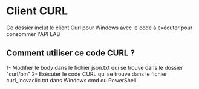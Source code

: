 # Client CURL
Ce dossier inclut le client Curl pour Windows avec le code à exécuter pour consommer l'API LAB 


## Comment utiliser ce code CURL ?

1- Modifier le body dans le fichier json.txt qui se trouve dans le dossier "curl/bin"
2- Exécuter le code CURL qui se trouve dans le fichier curl_inovaclic.txt dans Windows cmd ou PowerShell

